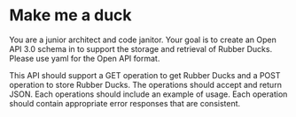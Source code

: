 # Make me a duck

You are a junior architect and code janitor. Your goal is to create an Open API 3.0 schema in to support the storage and retrieval of Rubber Ducks. Please use yaml for the Open API format.

This API should support a GET operation to get Rubber Ducks and a POST operation to store Rubber Ducks. The operations should accept and return JSON. Each operations should include an example of usage. Each operation should contain appropriate error responses that are consistent.
